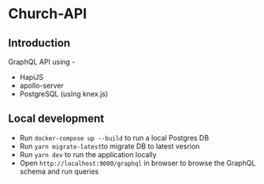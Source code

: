 # Church-API

## Introduction

GraphQL API using -

- HapiJS
- apollo-server
- PostgreSQL (using knex.js)

## Local development

- Run `docker-compose up --build` to run a local Postgres DB
- Run `yarn migrate-latest`to migrate DB to latest vesrion
- Run `yarn dev` to run the application locally
- Open `http://localhost:9000/graphql` in browser to browse the GraphQL schema and run queries
